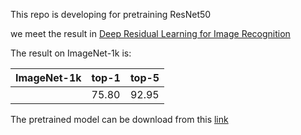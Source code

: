 This repo is developing for pretraining ResNet50

we meet the result in [Deep Residual Learning for Image Recognition](https://arxiv.org/abs/1512.03385)

The result on ImageNet-1k is:

|ImageNet-1k|top-1 | top-5|
|---        |---   |---   |
|           |75.80 |92.95 |

The pretrained model can be download from this [link](https://drive.google.com/file/d/1IUXl5O4r7LvmDAZ0D_9M4WApE47T0C3c/view?usp=sharing)
